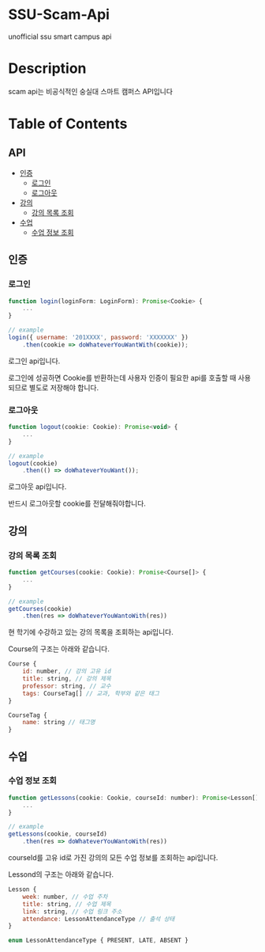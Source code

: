 # SSU-Scam-Api
unofficial ssu smart campus api

# Description
scam api는 비공식적인 숭실대 스마트 캠퍼스 API입니다

# Table of Contents
## API
   - [인증](#인증)
       * [로그인](#로그인)
       * [로그아웃](#로그아웃)
   - [강의](#강의)
       * [강의 목록 조회](#강의-목록-조회)
   - [수업](#수업)
       * [수업 정보 조회](#수업-정보-조회)

 ## 인증
 ### 로그인
```javascript
function login(loginForm: LoginForm): Promise<Cookie> {
    ...
}

// example
login({ username: '201XXXX', password: 'XXXXXXX' })
    .then(cookie => doWhateverYouWantWith(cookie));
```

로그인 api입니다.

로그인에 성공하면 Cookie를 반환하는데 사용자 인증이 필요한 api를 호출할 때 사용되므로 별도로 저장해야 합니다.

### 로그아웃
```javascript
function logout(cookie: Cookie): Promise<void> {
    ...
}

// example
logout(cookie)
    .then(() => doWhateverYouWant());
```

로그아웃 api입니다.

반드시 로그아웃할 cookie를 전달해줘야합니다.

## 강의
### 강의 목록 조회
```javascript
function getCourses(cookie: Cookie): Promise<Course[]> {
    ...
}

// example
getCourses(cookie)
    .then(res => doWhateverYouWantoWith(res))
```

현 학기에 수강하고 있는 강의 목록을 조회하는 api입니다.

Course의 구조는 아래와 같습니다.
```javascript
Course {
    id: number, // 강의 고유 id
    title: string, // 강의 제목
    professor: string, // 교수
    tags: CourseTag[] // 교과, 학부와 같은 태그
}

CourseTag {
    name: string // 태그명
}
```

## 수업
### 수업 정보 조회

```javascript
function getLessons(cookie: Cookie, courseId: number): Promise<Lesson[]> {
    ...
}

// example
getLessons(cookie, courseId)
    .then(res => doWhateverYouWantoWith(res))
```

courseId를 고유 id로 가진 강의의 모든 수업 정보를 조회하는 api입니다.

Lessond의 구조는 아래와 같습니다.
```javascript
Lesson {
    week: number, // 수업 주차
    title: string, // 수업 제목
    link: string, // 수업 링크 주소
    attendance: LessonAttendanceType // 출석 상태
}

enum LessonAttendanceType { PRESENT, LATE, ABSENT }
```
